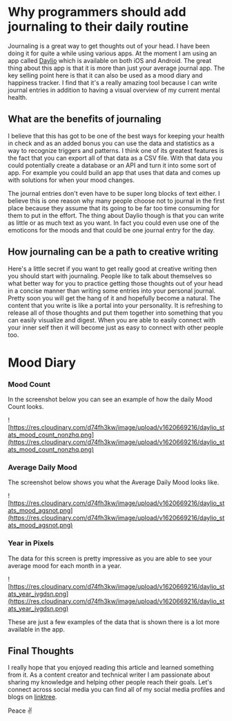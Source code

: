 # Why programmers should add journaling to their daily routine

Journaling is a great way to get thoughts out of your head. I have been doing it for quite a while using various apps. At the moment I am using an app called [Daylio](https://daylio.net/) which is available on both iOS and Android. The great thing about this app is that it is more than just your average journal app. The key selling point here is that it can also be used as a mood diary and happiness tracker. I find that it's a really amazing tool because I can write journal entries in addition to having a visual overview of my current mental health.

## What are the benefits of journaling

I believe that this has got to be one of the best ways for keeping your health in check and as an added bonus you can use the data and statistics as a way to recognize triggers and patterns. I think one of its greatest features is the fact that you can export all of that data as a CSV file. With that data you could potentially create a database or an API and turn it into some sort of app. For example you could build an app that uses that data and comes up with solutions for when your mood changes.

The journal entries don't even have to be super long blocks of text either. I believe this is one reason why many people choose not to journal in the first place because they assume that its going to be far too time consuming for them to put in the effort. The thing about Daylio though is that you can write as little or as much text as you want. In fact you could even use one of the emoticons for the moods and that could be one journal entry for the day.

## How journaling can be a path to creative writing

Here's a little secret if you want to get really good at creative writing then you should start with journaling. People like to talk about themselves so what better way for you to practice getting those thoughts out of your head in a concise manner than writing some entries into your personal journal. Pretty soon you will get the hang of it and hopefully become a natural. The content that you write is like a portal into your personality. It is refreshing to release all of those thoughts and put them together into something that you can easily visualize and digest. When you are able to easily connect with your inner self then it will become just as easy to connect with other people too.

# Mood Diary

### Mood Count

In the screenshot below you can see an example of how the daily Mood Count looks.

![https://res.cloudinary.com/d74fh3kw/image/upload/v1620669216/daylio_stats_mood_count_nonzhq.png](https://res.cloudinary.com/d74fh3kw/image/upload/v1620669216/daylio_stats_mood_count_nonzhq.png)

### Average Daily Mood

The screenshot below shows you what the Average Daily Mood looks like.

![https://res.cloudinary.com/d74fh3kw/image/upload/v1620669216/daylio_stats_mood_agsnot.png](https://res.cloudinary.com/d74fh3kw/image/upload/v1620669216/daylio_stats_mood_agsnot.png)

### Year in Pixels

The data for this screen is pretty impressive as you are able to see your average mood for each month in a year.

![https://res.cloudinary.com/d74fh3kw/image/upload/v1620669216/daylio_stats_year_jvgdsn.png](https://res.cloudinary.com/d74fh3kw/image/upload/v1620669216/daylio_stats_year_jvgdsn.png)

These are just a few examples of the data that is shown there is a lot more available in the app.

## Final Thoughts

I really hope that you enjoyed reading this article and learned something from it. As a content creator and technical writer I am passionate about sharing my knowledge and helping other people reach their goals. Let's connect across social media you can find all of my social media profiles and blogs on [linktree](https://linktr.ee/andrewbaisden).

Peace ✌️
